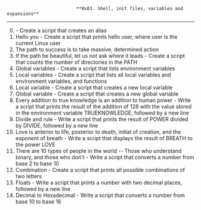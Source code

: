                               **0x03. Shell, init files, variables and expansions**
-----------------------------------------------------------------------------------------------------------------
0. <o>  - Create a script that creates an alias
1. Hello you - Create a script that prints hello user, where user is the current Linux user
2. The path to success is to take massive, determined action
3. If the path be beautiful, let us not ask where it leads - Create a script that counts the number of directories in the PATH
4. Global variables - Create a script that lists environment variables
5. Local variables  - Create a script that lists all local variables and environment variables, and functions
6. Local variable   - Create a script that creates a new local variable
7. Global variable  - Create a script that creates a new global variable
8. Every addition to true knowledge is an addition to human power - Write a script that prints the result of the addition of 128 with the value stored in the environment variable TRUEKNOWLEDGE, followed by a new line
9. Divide and rule  - Write a script that prints the result of POWER divided by DIVIDE, followed by a new line
10. Love is anterior to life, posterior to death, initial of creation, and the exponent of breath
                    - Write a script that displays the result of BREATH to the power LOVE
11. There are 10 types of people in the world -- Those who understand binary, and those who don't - Write a script that converts a number from base 2 to base 10
12. Combination - Create a script that prints all possible combinations of two letters
13. Floats      - Write a script that prints a number with two decimal places, followed by a new line
14. Decimal to Hexadecimal - Write a script that converts a number from base 10 to base 16

